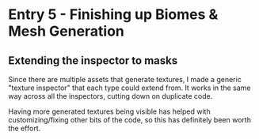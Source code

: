 # Entry 5 - Finishing up Biomes & Mesh Generation
## Extending the inspector to masks
Since there are multiple assets that generate textures,
I made a generic "texture inspector" that each type could extend from.
It works in the same way across all the inspectors, cutting down on duplicate code.

Having more generated textures being visible has helped with customizing/fixing other bits of the code, so this has definitely been worth the effort.
